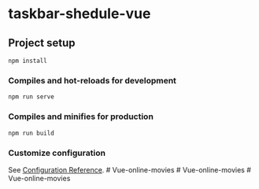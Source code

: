 # taskbar-shedule-vue

## Project setup
```
npm install
```

### Compiles and hot-reloads for development
```
npm run serve
```

### Compiles and minifies for production
```
npm run build
```

### Customize configuration
See [Configuration Reference](https://cli.vuejs.org/config/).
#   V u e - o n l i n e - m o v i e s  
 #   V u e - o n l i n e - m o v i e s  
 #   V u e - o n l i n e - m o v i e s  
 